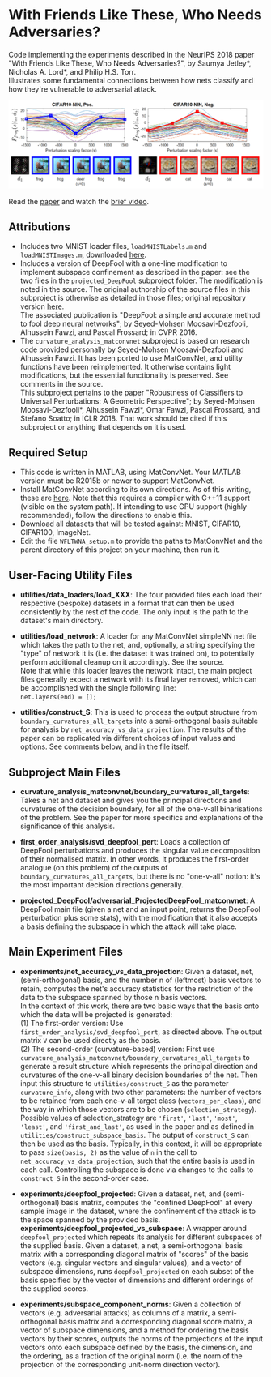 # With Friends Like These, Who Needs Adversaries?

Code implementing the experiments described in the NeurIPS 2018 paper "With Friends Like These, Who Needs Adversaries?", by Saumya Jetley*, Nicholas A. Lord*, and Philip H.S. Torr.  
Illustrates some fundamental connections between how nets classify and how they're vulnerable to adversarial attack.  

<img src="adversarial_traces.PNG">

Read the [paper](https://papers.nips.cc/paper/8273-with-friends-like-these-who-needs-adversaries) and watch the [brief video](https://www.youtube.com/watch?v=hOQdyInhYi0).

## Attributions

- Includes two MNIST loader files, `loadMNISTLabels.m` and `loadMNISTImages.m`, downloaded [here](http://ufldl.stanford.edu/wiki/resources/mnistHelper.zip).
- Includes a version of DeepFool with a one-line modification to implement subspace confinement as described in the paper: see the two files in the `projected_DeepFool` subproject folder. The modification is noted in the source. The original authorship of the source files in this subproject is otherwise as detailed in those files; original repository version [here](https://github.com/LTS4/DeepFool/tree/master/MATLAB).  
The associated publication is "DeepFool: a simple and accurate method to fool deep neural networks"; by Seyed-Mohsen Moosavi-Dezfooli, Alhussein Fawzi, and Pascal Frossard; in CVPR 2016.
- The `curvature_analysis_matconvnet` subproject is based on research code provided personally by Seyed-Mohsen Moosavi-Dezfooli and Alhussein Fawzi. It has been ported to use MatConvNet, and utility functions have been reimplemented. It otherwise contains light modifications, but the essential functionality is preserved. See comments in the source.  
This subproject pertains to the paper "Robustness of Classifiers to Universal Perturbations: A Geometric Perspective"; by Seyed-Mohsen Moosavi-Dezfooli*, Alhussein Fawzi*, Omar Fawzi, Pascal Frossard, and Stefano Soatto; in ICLR 2018. That work should be cited if this subproject or anything that depends on it is used.


## Required Setup

- This code is written in MATLAB, using MatConvNet. Your MATLAB version must be R2015b or newer to support MatConvNet.
- Install MatConvNet according to its own directions. As of this writing, these are [here](http://www.vlfeat.org/matconvnet/install/). Note that this requires a compiler with C++11 support (visible on the system path). If intending to use GPU support (highly recommended), follow the directions to enable this.
- Download all datasets that will be tested against: MNIST, CIFAR10, CIFAR100, ImageNet.
- Edit the file `WFLTWNA_setup.m` to provide the paths to MatConvNet and the parent directory of this project on your machine, then run it.


## User-Facing Utility Files

- **utilities/data_loaders/load_XXX**: The four provided files each load their respective (bespoke) datasets in a format that can then be used consistently by the rest of the code. The only input is the path to the dataset's main directory.

- **utilities/load_network**: A loader for any MatConvNet simpleNN net file which takes the path to the net, and, optionally, a string specifying the "type" of network it is (i.e. the dataset it was trained on), to potentially perform additional cleanup on it accordingly. See the source.  
Note that while this loader leaves the network intact, the main project files generally expect a network with its final layer removed, which can be accomplished with the single following line:  
`net.layers(end) = [];`

- **utilities/construct_S**: This is used to process the output structure from `boundary_curvatures_all_targets` into a semi-orthogonal basis suitable for analysis by `net_accuracy_vs_data_projection`. The results of the paper can be replicated via different choices of input values and options. See comments below, and in the file itself.


## Subproject Main Files

- **curvature_analysis_matconvnet/boundary_curvatures_all_targets**: Takes a net and dataset and gives you the principal directions and curvatures of the decision boundary, for all of the one-v-all binarisations of the problem. See the paper for more specifics and explanations of the significance of this analysis.

- **first_order_analysis/svd_deepfool_pert**: Loads a collection of DeepFool perturbations and produces the singular value decomposition of their normalised matrix. In other words, it produces the first-order analogue (on this problem) of the outputs of `boundary_curvatures_all_targets`, but there is no "one-v-all" notion: it's the most important decision directions generally.

- **projected_DeepFool/adversarial_ProjectedDeepFool_matconvnet**: A DeepFool main file (given a net and an input point, returns the DeepFool perturbation plus some stats), with the modification that it also accepts a basis defining the subspace in which the attack will take place.


## Main Experiment Files

- **experiments/net_accuracy_vs_data_projection**: Given a dataset, net, (semi-orthogonal) basis, and the number n of (leftmost) basis vectors to retain, computes the net's accuracy statistics for the restriction of the data to the subspace spanned by those n basis vectors.  
In the context of this work, there are two basic ways that the basis onto which the data will be projected is generated:  
(1) The first-order version: Use `first_order_analysis/svd_deepfool_pert`, as directed above. The output matrix `V` can be used directly as the basis.  
(2) The second-order (curvature-based) version: First use `curvature_analysis_matconvnet/boundary_curvatures_all_targets` to generate a result structure which represents the principal direction and curvatures of the one-v-all binary decision boundaries of the net. Then input this structure to `utilities/construct_S` as the parameter `curvature_info`, along with two other parameters: the number of vectors to be retained from each one-v-all target class (`vectors_per_class`), and the way in which those vectors are to be chosen (`selection_strategy`). Possible values of selection_strategy are `'first'`, `'last'`, `'most'`, `'least'`, and `'first_and_last'`, as used in the paper and as defined in `utilities/construct_subspace_basis`. The output of `construct_S` can then be used as the basis. Typically, in this context, it will be appropriate to pass `size(basis, 2)` as the value of `n` in the call to `net_accuracy_vs_data_projection`, such that the entire basis is used in each call. Controlling the subspace is done via changes to the calls to `construct_S` in the second-order case.

- **experiments/deepfool_projected**: Given a dataset, net, and (semi-orthogonal) basis matrix, computes the "confined DeepFool" at every sample image in the dataset, where the confinement of the attack is to the space spanned by the provided basis.  
**experiments/deepfool_projected_vs_subspace**: A wrapper around `deepfool_projected` which repeats its analysis for different subspaces of the supplied basis. Given a dataset, a net, a semi-orthogonal basis matrix with a corresponding diagonal matrix of "scores" of the basis vectors (e.g. singular vectors and singular values), and a vector of subspace dimensions, runs `deepfool_projected` on each subset of the basis specified by the vector of dimensions and different orderings of the supplied scores.  

- **experiments/subspace_component_norms**: Given a collection of vectors (e.g. adversarial attacks) as columns of a matrix, a semi-orthogonal basis matrix and a corresponding diagonal score matrix, a vector of subspace dimensions, and a method for ordering the basis vectors by their scores, outputs the norms of the projections of the input vectors onto each subspace defined by the basis, the dimension, and the ordering, as a fraction of the original norm (i.e. the norm of the projection of the corresponding unit-norm direction vector).

